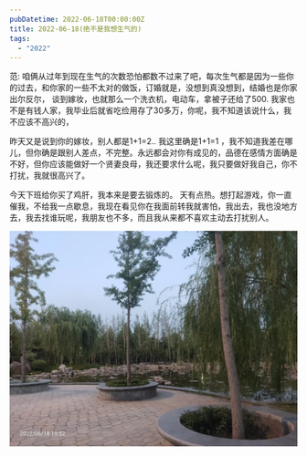 ```yaml
---
pubDatetime: 2022-06-18T00:00:00Z
title: 2022-06-18(绝不是我想生气的)
tags:
  - "2022"
---
```


范: 咱俩从过年到现在生气的次数恐怕都数不过来了吧，每次生气都是因为一些你的过去，和你家的一些不太对的做饭，订婚就是，没想到真没想到，结婚也是你家出尔反尔，
谈到嫁妆，也就那么一个洗衣机，电动车，拿被子还给了500.
我家也不是有钱人家，我毕业后就省吃俭用存了30多万，你呢，我不知道该说什么，我不应该不高兴的，

昨天又是说到你的嫁妆，别人都是1+1=2.. 我这里确是1+1=1 ，我不知道我差在哪儿，但你确是跟别人差点，不完整。永远都会对你有成见的，品德在感情方面确是不好，但你应该能做好一个贤妻良母，我还要求什么呢，我只要做好我自己，你不打扰，我就很高兴了。

今天下班给你买了鸡肝，我本来是要去锻炼的。
天有点热。想打起游戏，你一直催我，不给我一点歇息，我现在看见你在我面前转我就害怕，我出去，我也没地方去，我去找谁玩呢，我朋友也不多，而且我从来都不喜欢主动去打扰别人。

![](../../img/6904315-5b7fefae4583b8b1.jpg)
